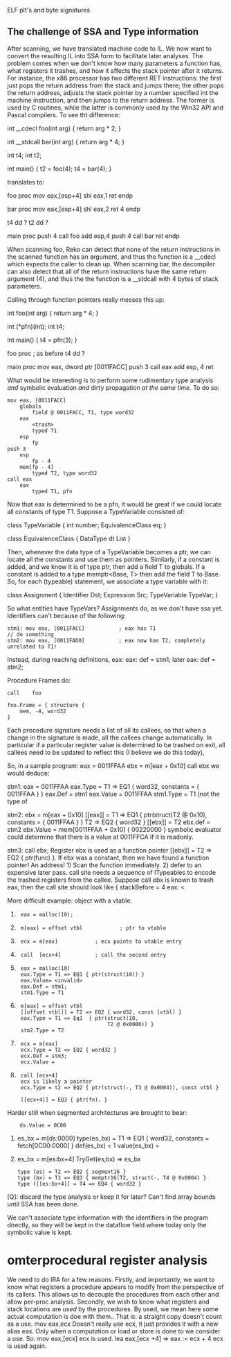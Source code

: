 ELF plt's and byte signatures


The challenge of SSA and Type information
---
After scanning, we have translated machine code to IL. We now want to convert the resulting IL into SSA 
form to facilitate later analyses. The problem comes when we don't know how many parameters a function has, 
what registers it trashes, and how it affects the stack pointer after it returns. For instance, the x86 
processor has two different RET instructions: the first just pops the return address from the stack and jumps 
there; the other pops the return address, adjusts the stack pointer by a number specified int the machine 
instruction, and then jumps to the return address. The former is used by C routines, while the latter is 
commonly used by the Win32 API and Pascal compilers. To see tht difference:

int __cdecl foo(int arg) {
    return arg * 2;
}

int __stdcall bar(int arg) {
	return arg * 4;
}

int t4;
int t2;

int main() {
    t2 = foo(4);
	t4 = bar(4);
}

translates to:

foo proc
	mov eax,[esp+4]
	shl eax,1
	ret
	endp

bar proc
	mov eax,[esp+4]
	shl eax,2
	ret 4
	endp

t4 dd ?
t2 dd ?

main proc
	push 4
	call foo
	add esp,4
	push 4
	call bar
	ret
	endp

When scanning foo, Reko can detect that none of the return instructions in the 
scanned function has an argument, and thus the function is a __cdecl which 
expects the caller to clean up. When scanning bar, the decompiler can also 
detect that all of the return instructions have the same return argument (4), 
and thus the the function is a __stdcall with 4 bytes of stack parameters.

Calling through function pointers really messes this up:

int foo(int arg) {
	return arg * 4;
}

int (*pfn)(int);
int t4;

int main() {
	t4 = pfn(3);
}

foo proc ; as before
t4 dd ?

main proc
	mov eax, dword ptr [0011FACC]
	push 3
	call eax
	add esp, 4
	ret

What would be interesting is to perform some rudimentary type analysis _and_ symbolic evaluation _and_ dirty propagation _at the same time_. To do so:

	mov eax, [0011FACC]
		globals
			field @ 0011FACC, T1, type word32
		eax 
			<trash>
			typed T1
		esp
			fp
	push 3
		esp
			fp - 4
		mem[fp - 4]
			typed T2, type word32
	call eax
		eax
			typed T1, pfn

Now that eax is determined to be a pfn, it would be great if we could locate all constants of type T1. Suppose a TypeVariable consisted of:

class TypeVariable
{
	int number;
	EquivalenceClass eq;
}

class EquivalenceClass
{
	DataType dt
	List<Constants>
}

Then, whenever the data type of a TypeVariable becomes a ptr<T>, we can locate all the constants and use them as pointers. Similarly, if a constant is added, 
and we know it is of type ptr<T>, then add a field  T to globals. If a constant is added to a type memptr<Base, T> then add the field T to Base. So, for each (typeable) statement, we 
associate a type variable with it:

class Assignment
{
	Identifier Dst;
	Expression Src;
	TypeVariable TypeVar;
}

So what entities have TypeVars? Assignments do, as we don't have ssa yet. Identifiers can't because of the following:

	stm1: mov eax, [0011FACC]			; eax has T1
	// do something
	stm2: mov eax, [0011FAD0]			; eax now has T2, completely unrelated to T1!
Instead, during reaching definitions, eax:
	eax: def = stm1;
later
	eax: def = stm2;

Procedure Frames do:

	call	foo

	foo.Frame = { structure {
		mem, -4, word32
	}

Each procedure signature needs a list of all its callees, so that when a change in the signature is made, all the callees change automatically. In particular
if a particular register value is determined to be trashed on exit, all callees need to be updated to reflect this (I believe we do this today),

So, in a sample program:
	eax  = 0011FFAA
	ebx = m[eax + 0x10]
	call ebx
we would deduce:

stm1:	eax = 0011FFAA
		eax.Type = T1 => EQ1 { word32, constants = { 0011FFAA } }
		eax.Def = stm1
		eax.Value = 0011FFAA
		stm1.Type = T1 (not the type of 

stm2:	ebx = m[eax + 0x10]
		[[eax]] = T1 => EQ1 { ptr(struct(T2 @ 0x10), constants = { 0011FFAA } }
				  T2 => EQ2 { word32 }
		[[ebx]] = T2
		ebx.def = stm2
		ebx.Value = mem[0011FFAA + 0x10]  { 00220000 } symbolic evaluator could determine that there is a value at 0011FFCA if it is readonly.

stm3:	call ebx;
		Register ebx is used as a function pointer
		[[ebx]] = T2 => EQ2 { ptr(func) }. If ebx was a constant, then we have found a function pointer! An address!
			1) Scan the function immediately.
			2) defer to an expensive later pass.
		call site needs a sequence of ITypeables to encode the trashed registers from the callee.
		Suppose call ebx is known to trash eax, then the call site should look like
		{
			stackBefore = 4
			eax: <

More difficult example: object with a vtable.

1.		eax = malloc(10);
2.		m[eax] = offset vtbl			; ptr to vtable 

3.		ecx = m[eax]			; ecx points to vtable entry
4.		call  [ecx+4]			; call the second entry

1.		eax = malloc(10)
		eax.Type = T1 => EQ1 { ptr(struct(10)) }
		eax.Value= <invalid>
		eax.Def = stm1;
		stm1.Type = T1

2.		m[eax] = offset vtbl
		[[offset vtbl]] = T2 => EQ2 { word32, const [vtbl] }
		eax.Type = T1 => Eq1  { ptr(struct(10, 
									T2 @ 0x0000)) }
		stm2.Type = T2

3.		ecx = m[eax]
		ecx.Type = T2 => EQ2 { word32 }
		ecx.Def = stm3;
		ecx.Value = 

4.		call [ecx+4] 
		ecx is likely a pointer
		ecx.Type = t2 => EQ2 { ptr(struct(-, T3 @ 0x0004)), const vtbl }

		[[ecx+4]] = EQ3 { ptr(fn). } 

Harder still when segmented architectures are brought to bear:

		ds.Value = 0C00
1.	es_bx = m[ds:0000]
		type(es_bx) = T1 => EQ1 { word32, constants = fetch[0C00:0000] }
		def(es_bx) = 1
		value(es_bx) = <illegal>
2.	es_bx = m[es:bx+4]
		TryGet(es,bx) => es_bx

		type (es) = T2 => EQ2 { segment16 }
		type (bx) = T3 => EQ3 { memptr16(T2, struct(-, T4 @ 0x0004) }
		type ([[es:bx+4]] = T4 => EQ4 { word32 }


[Q]: discard the type analysis or keep it for later? Can't find array bounds until SSA has been done.

We can't associate type information with the identifiers in the program directly, so they will be kept in the dataflow field where today only
the symbolic value is kept. 

omterprocedural register analysis
==
We need to do IRA for a few reasons. Firstly, and importantly, we want to know what registers a procedure appears to modify from the perspective 
of its callers. This allows us to decouple the procedures from each other and allow per-proc analysis. Secondly, we wish to know what registers and stack
locations are _used_ by the procedures. By used, we mean here some actual computation is doe with them.. That is: a straight copy doesn't count
as a use.
		mov	eax,ecx
Doesn't really use ecx, it just provides it with a new alias eax. Only when a computation or load or store is done to we consider a use. So:
		mov eax,[ecx]
ecx is used.
		lea eax,[ecx +4]
		=>
		eax := ecx + 4
ecx is used again.
